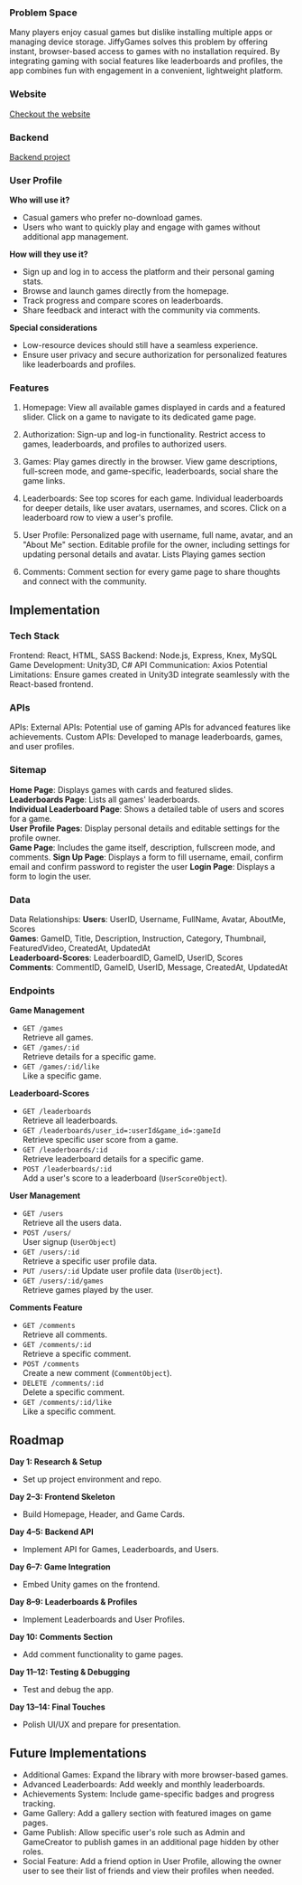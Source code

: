 ### Problem Space

Many players enjoy casual games but dislike installing multiple apps or managing device storage. JiffyGames solves this problem by offering instant, browser-based access to games with no installation required. By integrating gaming with social features like leaderboards and profiles, the app combines fun with engagement in a convenient, lightweight platform.

### Website
[Checkout the website](https://jiffygames.netlify.app)
### Backend
[Backend project](https://github.com/shanta3220/nusrat-jahan-shanta-capstone-backend)

### User Profile

**Who will use it?**<br>

- Casual gamers who prefer no-download games.<br>
- Users who want to quickly play and engage with games without additional app management.<br>

**How will they use it?**<br>

- Sign up and log in to access the platform and their personal gaming stats.<br>
- Browse and launch games directly from the homepage.<br>
- Track progress and compare scores on leaderboards.<br>
- Share feedback and interact with the community via comments.<br>

**Special considerations**<br>

- Low-resource devices should still have a seamless experience.
- Ensure user privacy and secure authorization for personalized features like leaderboards and profiles.

### Features

1. Homepage:
   View all available games displayed in cards and a featured slider.
   Click on a game to navigate to its dedicated game page.

2. Authorization:
   Sign-up and log-in functionality.
   Restrict access to games, leaderboards, and profiles to authorized users.

3. Games:
   Play games directly in the browser.
   View game descriptions, full-screen mode, and game-specific, leaderboards, social share the game links.

4. Leaderboards:
   See top scores for each game.
   Individual leaderboards for deeper details, like user avatars, usernames, and scores.
   Click on a leaderboard row to view a user's profile.

5. User Profile:
   Personalized page with username, full name, avatar, and an "About Me" section.
   Editable profile for the owner, including settings for updating personal details and avatar.
   Lists Playing games section

6. Comments:
   Comment section for every game page to share thoughts and connect with the community.

## Implementation

### Tech Stack

Frontend: React, HTML, SASS
Backend: Node.js, Express, Knex, MySQL
Game Development: Unity3D, C#
API Communication: Axios
Potential Limitations: Ensure games created in Unity3D integrate seamlessly with the React-based frontend.

### APIs

APIs: External APIs: Potential use of gaming APIs for advanced features like achievements.
Custom APIs: Developed to manage leaderboards, games, and user profiles.

### Sitemap

**Home Page**: Displays games with cards and featured slides.<br>
**Leaderboards Page**: Lists all games' leaderboards.<br>
**Individual Leaderboard Page**: Shows a detailed table of users and scores for a game.<br>
**User Profile Pages**: Display personal details and editable settings for the profile owner.<br>
**Game Page**: Includes the game itself, description, fullscreen mode, and comments.
**Sign Up Page**: Displays a form to fill username, email, confirm email and confirm password to register the user
**Login Page**: Displays a form to login the user.

### Data

Data Relationships:
**Users**: UserID, Username, FullName, Avatar, AboutMe, Scores<br>
**Games**: GameID, Title, Description, Instruction, Category, Thumbnail, FeaturedVideo, CreatedAt, UpdatedAt<br>
**Leaderboard-Scores**: LeaderboardID, GameID, UserID, Scores<br>
**Comments**: CommentID, GameID, UserID, Message, CreatedAt, UpdatedAt<br>

### Endpoints

**Game Management**

- `GET /games`  
  Retrieve all games.
- `GET /games/:id`  
  Retrieve details for a specific game.
- `GET /games/:id/like`  
  Like a specific game.

**Leaderboard-Scores**

- `GET /leaderboards`  
  Retrieve all leaderboards.
- `GET /leaderboards/user_id=:userId&game_id=:gameId`  
  Retrieve specific user score from a game.
- `GET /leaderboards/:id`  
  Retrieve leaderboard details for a specific game.
- `POST /leaderboards/:id`  
  Add a user's score to a leaderboard (`UserScoreObject`).

**User Management**

- `GET /users`  
  Retrieve all the users data.
- `POST /users/`  
  User signup (`UserObject`)
- `GET /users/:id`  
  Retrieve a specific user profile data.
- `PUT /users/:id`
  Update user profile data (`UserObject`).
- `GET /users/:id/games`  
  Retrieve games played by the user.

**Comments Feature**

- `GET /comments`  
  Retrieve all comments.
- `GET /comments/:id`  
  Retrieve a specific comment.
- `POST /comments`  
  Create a new comment (`CommentObject`).
- `DELETE /comments/:id`  
  Delete a specific comment.
- `GET /comments/:id/like`  
  Like a specific comment.

## Roadmap

**Day 1: Research & Setup**

- Set up project environment and repo.

**Day 2–3: Frontend Skeleton**

- Build Homepage, Header, and Game Cards.

**Day 4–5: Backend API**

- Implement API for Games, Leaderboards, and Users.

**Day 6–7: Game Integration**

- Embed Unity games on the frontend.

**Day 8–9: Leaderboards & Profiles**

- Implement Leaderboards and User Profiles.

**Day 10: Comments Section**

- Add comment functionality to game pages.

**Day 11–12: Testing & Debugging**

- Test and debug the app.

**Day 13–14: Final Touches**

- Polish UI/UX and prepare for presentation.

## Future Implementations

- Additional Games: Expand the library with more browser-based games.<br>
- Advanced Leaderboards: Add weekly and monthly leaderboards.<br>
- Achievements System: Include game-specific badges and progress tracking.<br>
- Game Gallery: Add a gallery section with featured images on game pages.<br>
- Game Publish: Allow specific user's role such as Admin and GameCreator to publish games in an additional page hidden by other roles.<br>
- Social Feature: Add a friend option in User Profile, allowing the owner user to see their list of friends and view their profiles when needed.
